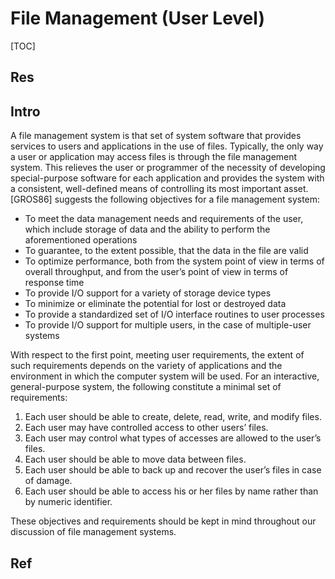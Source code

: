 # File Management (User Level)

[TOC]



## Res


## Intro
A file management system is that set of system software that provides services to users and applications in the use of files. Typically, the only way a user or application may access files is through the file management system. This relieves the user or programmer of the necessity of developing special-purpose software for each application and provides the system with a consistent, well-defined means of controlling its most important asset. [GROS86] suggests the following objectives for a file management system:
- To meet the data management needs and requirements of the user, which include storage of data and the ability to perform the aforementioned operations
- To guarantee, to the extent possible, that the data in the file are valid
- To optimize performance, both from the system point of view in terms of overall throughput, and from the user’s point of view in terms of response time
- To provide I/O support for a variety of storage device types
- To minimize or eliminate the potential for lost or destroyed data
- To provide a standardized set of I/O interface routines to user processes
- To provide I/O support for multiple users, in the case of multiple-user systems

With respect to the first point, meeting user requirements, the extent of such requirements depends on the variety of applications and the environment in which the computer system will be used. For an interactive, general-purpose system, the following constitute a minimal set of requirements:
1. Each user should be able to create, delete, read, write, and modify files.
2. Each user may have controlled access to other users’ files.
3. Each user may control what types of accesses are allowed to the user’s files.
4. Each user should be able to move data between files.
5. Each user should be able to back up and recover the user’s files in case of damage.
6. Each user should be able to access his or her files by name rather than by numeric identifier.

These objectives and requirements should be kept in mind throughout our discussion of file management systems.


## Ref

